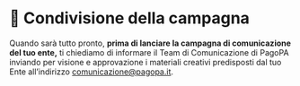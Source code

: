 # 📧 Condivisione della campagna

Quando sarà tutto pronto, **prima di lanciare la campagna di comunicazione del tuo ente,** ti chiediamo di informare il Team di Comunicazione di PagoPA inviando per visione e approvazione i materiali creativi predisposti dal tuo Ente all’indirizzo [comunicazione@pagopa.it](mailto:comunicazione@pagopa.it).
